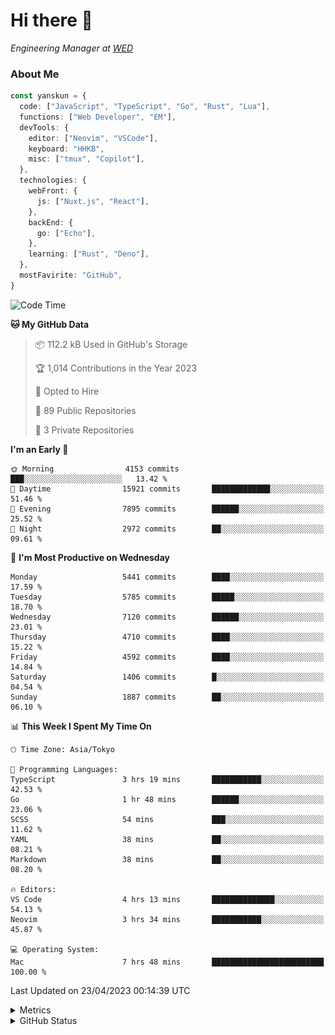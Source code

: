 # Hi there&nbsp;:wave:

<!-- ![Alt text](https://spotify-recently-played-readme.vercel.app/api?user=31kynbuubkiu3r4qh4hjuaglhfay) -->

_Engineering Manager at [WED](https://github.com/wedinc)_

### About Me

```ts
const yanskun = {
  code: ["JavaScript", "TypeScript", "Go", "Rust", "Lua"],
  functions: ["Web Developer", "EM"],
  devTools: {
    editor: ["Neovim", "VSCode"],
    keyboard: "HHKB",
    misc: ["tmux", "Copilot"],
  },
  technologies: {
    webFront: {
      js: ["Nuxt.js", "React"],
    },
    backEnd: {
      go: ["Echo"],
    },
    learning: ["Rust", "Deno"],
  },
  mostFavirite: "GitHub",
}
```

<!--START_SECTION:waka-->
![Code Time](http://img.shields.io/badge/Code%20Time-269%20hrs%2040%20mins-blue)

**🐱 My GitHub Data** 

> 📦 112.2 kB Used in GitHub's Storage 
 > 
> 🏆 1,014 Contributions in the Year 2023
 > 
> 💼 Opted to Hire
 > 
> 📜 89 Public Repositories 
 > 
> 🔑 3 Private Repositories 
 > 
**I'm an Early 🐤** 

```text
🌞 Morning                4153 commits        ███░░░░░░░░░░░░░░░░░░░░░░   13.42 % 
🌆 Daytime                15921 commits       █████████████░░░░░░░░░░░░   51.46 % 
🌃 Evening                7895 commits        ██████░░░░░░░░░░░░░░░░░░░   25.52 % 
🌙 Night                  2972 commits        ██░░░░░░░░░░░░░░░░░░░░░░░   09.61 % 
```
📅 **I'm Most Productive on Wednesday** 

```text
Monday                   5441 commits        ████░░░░░░░░░░░░░░░░░░░░░   17.59 % 
Tuesday                  5785 commits        █████░░░░░░░░░░░░░░░░░░░░   18.70 % 
Wednesday                7120 commits        ██████░░░░░░░░░░░░░░░░░░░   23.01 % 
Thursday                 4710 commits        ████░░░░░░░░░░░░░░░░░░░░░   15.22 % 
Friday                   4592 commits        ████░░░░░░░░░░░░░░░░░░░░░   14.84 % 
Saturday                 1406 commits        █░░░░░░░░░░░░░░░░░░░░░░░░   04.54 % 
Sunday                   1887 commits        ██░░░░░░░░░░░░░░░░░░░░░░░   06.10 % 
```


📊 **This Week I Spent My Time On** 

```text
🕑︎ Time Zone: Asia/Tokyo

💬 Programming Languages: 
TypeScript               3 hrs 19 mins       ███████████░░░░░░░░░░░░░░   42.53 % 
Go                       1 hr 48 mins        ██████░░░░░░░░░░░░░░░░░░░   23.06 % 
SCSS                     54 mins             ███░░░░░░░░░░░░░░░░░░░░░░   11.62 % 
YAML                     38 mins             ██░░░░░░░░░░░░░░░░░░░░░░░   08.21 % 
Markdown                 38 mins             ██░░░░░░░░░░░░░░░░░░░░░░░   08.20 % 

🔥 Editors: 
VS Code                  4 hrs 13 mins       ██████████████░░░░░░░░░░░   54.13 % 
Neovim                   3 hrs 34 mins       ███████████░░░░░░░░░░░░░░   45.87 % 

💻 Operating System: 
Mac                      7 hrs 48 mins       █████████████████████████   100.00 % 
```


 Last Updated on 23/04/2023 00:14:39 UTC
<!--END_SECTION:waka-->

<details>
  <summary>Metrics</summary>
  <img src="https://github.com/yanskun/yanskun/blob/main/github-metrics.svg" alt="Metrics">
</details>

<details>
  <summary>GitHub Status</summary>
  <picture>
    <source media="(prefers-color-scheme: dark)" srcset="https://raw.githubusercontent.com/yanskun/yanskun/master/profile-summary-card-output/nord_dark/0-profile-details.svg">
   <img src="https://raw.githubusercontent.com/yanskun/yanskun/master/profile-summary-card-output/default/0-profile-details.svg">
  </picture>
  <br>
  <picture>
    <source media="(prefers-color-scheme: dark)" srcset="https://raw.githubusercontent.com/yanskun/yanskun/master/profile-summary-card-output/nord_dark/1-repos-per-language.svg">
   <img src="https://raw.githubusercontent.com/yanskun/yanskun/master/profile-summary-card-output/default/1-repos-per-language.svg">
  </picture>
  <picture>
    <source media="(prefers-color-scheme: dark)" srcset="https://raw.githubusercontent.com/yanskun/yanskun/master/profile-summary-card-output/nord_dark/2-most-commit-language.svg">
   <img src="https://raw.githubusercontent.com/yanskun/yanskun/master/profile-summary-card-output/default/2-most-commit-language.svg">
  </picture>
  <br>
  <picture>
    <source media="(prefers-color-scheme: dark)" srcset="https://raw.githubusercontent.com/yanskun/yanskun/master/profile-summary-card-output/nord_dark/3-stats.svg">
   <img src="https://raw.githubusercontent.com/yanskun/yanskun/master/profile-summary-card-output/default/3-stats.svg">
  </picture>
  <picture>
    <source media="(prefers-color-scheme: dark)" srcset="https://raw.githubusercontent.com/yanskun/yanskun/master/profile-summary-card-output/nord_dark/4-productive-time.svg">
   <img src="https://raw.githubusercontent.com/yanskun/yanskun/master/profile-summary-card-output/default/4-productive-time.svg">
  </picture>
</details>
